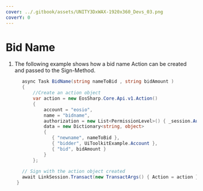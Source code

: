 ```yaml
---
cover: ../.gitbook/assets/UNITY3DxWAX-1920x360_Devs_03.png
coverY: 0
---
```


# Bid Name

1. The following example shows how a bid name Action can be created and passed to the Sign-Method.

```csharp
      async Task BidName(string nameToBid , string bidAmount )
      {
          //Create an action object
          var action = new EosSharp.Core.Api.v1.Action()
          {
              account = "eosio",
              name = "bidname",
              authorization = new List<PermissionLevel>() { _session.Auth },
              data = new Dictionary<string, object>
              {
                 { "newname", nameToBid },
                 { "bidder", UiToolkitExample.Account },
                 { "bid", bidAmount }
              }
          };
		
	  // Sign with the action object created
	  await LinkSession.Transact(new TransactArgs() { Action = action });
	}
```
